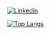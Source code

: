 [![Linkedin](https://img.shields.io/badge/LinkedIn-0077B5?style=for-the-badge&logo=linkedin&logoColor=white)](https://www.linkedin.com/in/joaofelipeleonello/)

[![Top Langs](https://github-readme-stats.vercel.app/api/top-langs/?username=JoaoLeonello&layout=pie)](https://github.com/JoaoLeonello/github-readme-stats)

